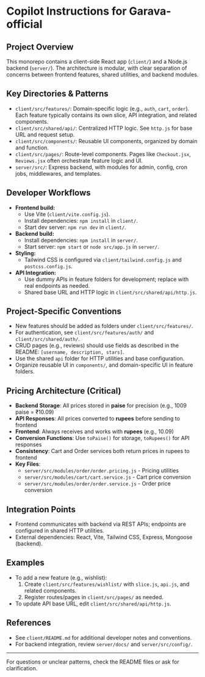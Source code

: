 # Copilot Instructions for Garava-official

## Project Overview
This monorepo contains a client-side React app (`client/`) and a Node.js backend (`server/`). The architecture is modular, with clear separation of concerns between frontend features, shared utilities, and backend modules.

## Key Directories & Patterns
- `client/src/features/`: Domain-specific logic (e.g., `auth`, `cart`, `order`). Each feature typically contains its own slice, API integration, and related components.
- `client/src/shared/api/`: Centralized HTTP logic. See `http.js` for base URL and request setup.
- `client/src/components/`: Reusable UI components, organized by domain and function.
- `client/src/pages/`: Route-level components. Pages like `Checkout.jsx`, `Reviews.jsx` often orchestrate feature logic and UI.
- `server/src/`: Express backend, with modules for admin, config, cron jobs, middlewares, and templates.

## Developer Workflows
- **Frontend build:**
  - Use Vite (`client/vite.config.js`).
  - Install dependencies: `npm install` in `client/`.
  - Start dev server: `npm run dev` in `client/`.
- **Backend build:**
  - Install dependencies: `npm install` in `server/`.
  - Start server: `npm start` or `node src/app.js` in `server/`.
- **Styling:**
  - Tailwind CSS is configured via `client/tailwind.config.js` and `postcss.config.js`.
- **API Integration:**
  - Use dummy APIs in feature folders for development; replace with real endpoints as needed.
  - Shared base URL and HTTP logic in `client/src/shared/api/http.js`.

## Project-Specific Conventions
- New features should be added as folders under `client/src/features/`.
- For authentication, see `client/src/features/auth/` and `client/src/shared/auth/`.
- CRUD pages (e.g., reviews) should use fields as described in the README: `[username, description, stars]`.
- Use the shared `api` folder for HTTP utilities and base configuration.
- Organize reusable UI in `components/`, and domain-specific UI in feature folders.

## Pricing Architecture (Critical)
- **Backend Storage**: All prices stored in **paise** for precision (e.g., 1009 paise = ₹10.09)
- **API Responses**: All prices converted to **rupees** before sending to frontend  
- **Frontend**: Always receives and works with **rupees** (e.g., 10.09)
- **Conversion Functions**: Use `toPaise()` for storage, `toRupees()` for API responses
- **Consistency**: Cart and Order services both return prices in rupees to frontend
- **Key Files**: 
  - `server/src/modules/order/order.pricing.js` - Pricing utilities
  - `server/src/modules/cart/cart.service.js` - Cart price conversion
  - `server/src/modules/order/order.service.js` - Order price conversion

## Integration Points
- Frontend communicates with backend via REST APIs; endpoints are configured in shared HTTP utilities.
- External dependencies: React, Vite, Tailwind CSS, Express, Mongoose (backend).

## Examples
- To add a new feature (e.g., wishlist):
  1. Create `client/src/features/wishlist/` with `slice.js`, `api.js`, and related components.
  2. Register routes/pages in `client/src/pages/` as needed.
- To update API base URL, edit `client/src/shared/api/http.js`.

## References
- See `client/README.md` for additional developer notes and conventions.
- For backend integration, review `server/docs/` and `server/src/config/`.

---
For questions or unclear patterns, check the README files or ask for clarification.